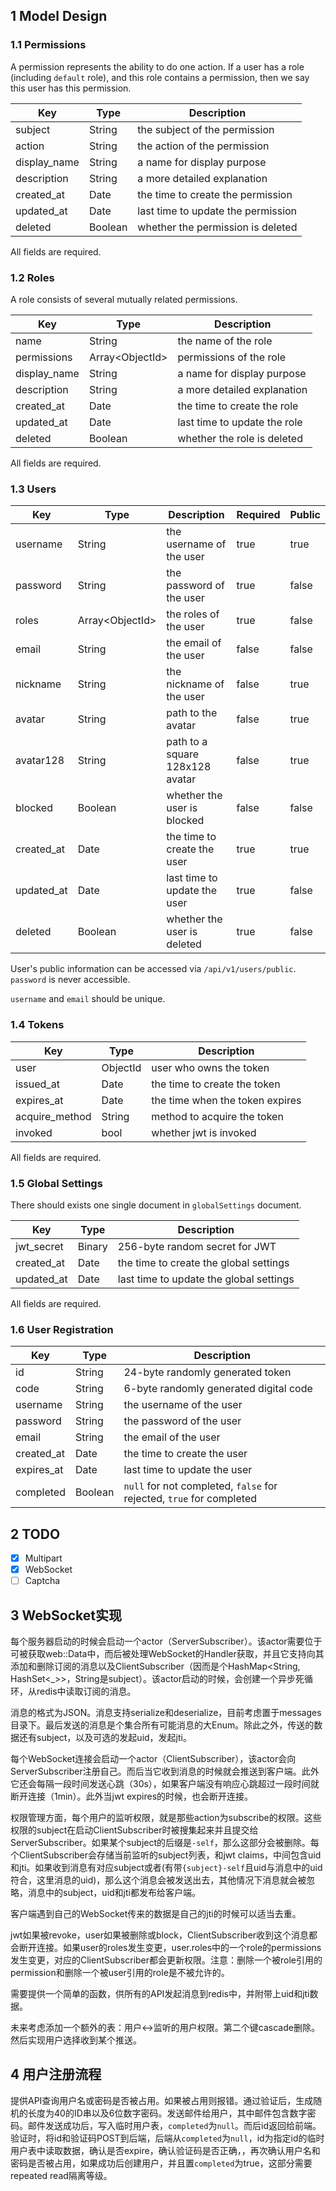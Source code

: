 ## 1 Model Design

### 1.1 Permissions

A permission represents the ability to do one action. If a user has a role (including `default` role), and this role contains a permission, then we say this user has this permission.

|Key|Type|Description|
|---|---|---|
|subject|String|the subject of the permission|
|action|String|the action of the permission|
|display_name|String|a name for display purpose|
|description|String|a more detailed explanation|
|created_at|Date|the time to create the permission|
|updated_at|Date|last time to update the permission|
|deleted|Boolean|whether the permission is deleted|

All fields are required.

### 1.2 Roles

A role consists of several mutually related permissions.

|Key|Type|Description|
|---|---|---|
|name|String|the name of the role|
|permissions|Array\<ObjectId\>|permissions of the role|
|display_name|String|a name for display purpose|
|description|String|a more detailed explanation|
|created_at|Date|the time to create the role|
|updated_at|Date|last time to update the role|
|deleted|Boolean|whether the role is deleted|

All fields are required.

### 1.3 Users

|Key|Type|Description|Required|Public|
|---|---|---|---|---|
|username|String|the username of the user|true|true|
|password|String|the password of the user|true|false|
|roles|Array\<ObjectId\>|the roles of the user|true|false|
|email|String|the email of the user|false|false|
|nickname|String|the nickname of the user|false|true|
|avatar|String|path to the avatar|false|true|
|avatar128|String|path to a square 128x128 avatar|false|true|
|blocked|Boolean|whether the user is blocked|false|false|
|created_at|Date|the time to create the user|true|true|
|updated_at|Date|last time to update the user|true|false|
|deleted|Boolean|whether the user is deleted|true|false|

User's public information can be accessed via `/api/v1/users/public`. `password` is never accessible.

`username` and `email` should be unique.

### 1.4 Tokens

|Key|Type|Description|
|---|---|---|
|user|ObjectId|user who owns the token|
|issued_at|Date|the time to create the token|
|expires_at|Date|the time when the token expires|
|acquire_method|String|method to acquire the token|
|invoked|bool|whether jwt is invoked|

All fields are required.

### 1.5 Global Settings

There should exists one single document in `globalSettings` document.

|Key|Type|Description|
|---|---|---|
|jwt_secret|Binary|256-byte random secret for JWT|
|created_at|Date|the time to create the global settings|
|updated_at|Date|last time to update the global settings|

All fields are required.

### 1.6 User Registration

|Key|Type|Description|
|---|---|---|
|id|String|24-byte randomly generated token|
|code|String|6-byte randomly generated digital code|
|username|String|the username of the user|
|password|String|the password of the user|
|email|String|the email of the user|
|created_at|Date|the time to create the user|
|expires_at|Date|last time to update the user|
|completed|Boolean|`null` for not completed, `false` for rejected, `true` for completed|

## 2 TODO

- [x] Multipart
- [x] WebSocket
- [ ] Captcha

## 3 WebSocket实现

每个服务器启动的时候会启动一个actor（ServerSubscriber）。该actor需要位于可被获取web::Data中，而后被处理WebSocket的Handler获取，并且它支持向其添加和删除订阅的消息以及ClientSubscriber（因而是个HashMap<String, HashSet<_>>，String是subject）。该actor启动的时候，会创建一个异步死循环，从redis中读取订阅的消息。

消息的格式为JSON。消息支持serialize和deserialize，目前考虑置于messages目录下。最后发送的消息是个集合所有可能消息的大Enum。除此之外，传送的数据还有subject，以及可选的发起uid，发起jti。

每个WebSocket连接会启动一个actor（ClientSubscriber），该actor会向ServerSubscriber注册自己。而后当它收到消息的时候就会推送到客户端。此外它还会每隔一段时间发送心跳（30s），如果客户端没有响应心跳超过一段时间就断开连接（1min）。此外当jwt expires的时候，也会断开连接。

权限管理方面，每个用户的监听权限，就是那些action为subscribe的权限。这些权限的subject在启动ClientSubscriber时被搜集起来并且提交给ServerSubscriber。如果某个subject的后缀是`-self`，那么这部分会被删除。每个ClientSubscriber会存储当前监听的subject列表，和jwt claims，中间包含uid和jti。如果收到消息有对应subject或者(有带`{subject}-self`且uid与消息中的uid符合，这里消息的uid)，那么这个消息会被发送出去，其他情况下消息就会被忽略，消息中的subject，uid和jti都发布给客户端。

客户端遇到自己的WebSocket传来的数据是自己的jti的时候可以适当去重。

jwt如果被revoke，user如果被删除或block，ClientSubscriber收到这个消息都会断开连接。如果user的roles发生变更，user.roles中的一个role的permissions发生变更，对应的ClientSubscriber都会更新权限。注意：删除一个被role引用的permission和删除一个被user引用的role是不被允许的。

需要提供一个简单的函数，供所有的API发起消息到redis中，并附带上uid和jti数据。

未来考虑添加一个额外的表：用户<->监听的用户权限。第二个键cascade删除。然后实现用户选择收到某个推送。

## 4 用户注册流程

提供API查询用户名或密码是否被占用。如果被占用则报错。通过验证后，生成随机的长度为40的ID串以及6位数字密码。发送邮件给用户，其中邮件包含数字密码。邮件发送成功后，写入临时用户表，`completed`为`null`。而后id返回给前端。验证时，将id和验证码POST到后端，后端从`completed`为`null`，id为指定id的临时用户表中读取数据，确认是否expire，确认验证码是否正确，，再次确认用户名和密码是否被占用，如果成功后创建用户，并且置`completed`为true，这部分需要repeated read隔离等级。
